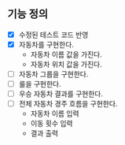 ## 기능 정의

- [x] 수정된 테스트 코드 반영
- [x] 자동차를 구현한다.
    - 자동차 이름 값을 가진다.
    - 자동차 위치 값을 가진다.
- [ ] 자동차 그룹을 구현한다.
- [ ] 룰을 구현한다.
- [ ] 우승 자동차 결과를 구현한다.
- [ ] 전체 자동차 경주 흐름을 구현한다.
    - 자동차 이름 입력
    - 이동 횟수 입력
    - 결과 출력

